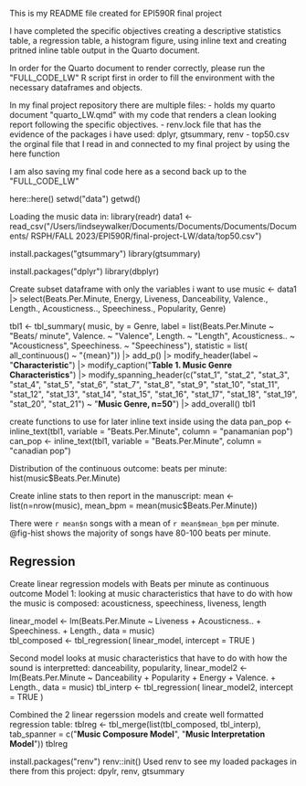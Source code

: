 This is my README file created for EPI590R final project

I have completed the specific objectives creating a descriptive statistics table,
a regression table, a histogram figure, using inline text and creating pritned inline table output in the Quarto document. 


In order for the Quarto document to render correctly, please run the "FULL_CODE_LW" R script first in order to fill the environment with the necessary dataframes and objects. 


In my final project repository there are multiple files:
     - holds my quarto document "quarto_LW.qmd" with my code that renders a clean looking report following the specific objectives. 
     - renv.lock file that has the evidence of the packages i have used: dplyr, gtsummary, renv
     - top50.csv the orginal file that I read in and connected to my final project by using the here function
     
     
  
     
I am also saving my final code here as a second back up to the "FULL_CODE_LW"

here::here()
setwd("data")
getwd()

Loading the music data in:
library(readr)
data1 <- read_csv("/Users/lindseywalker/Documents/Documents/Documents/Documents/
                  RSPH/FALL 2023/EPI590R/final-project-LW/data/top50.csv")

install.packages("gtsummary")
library(gtsummary)

install.packages("dplyr")
library(dbplyr)

Create subset dataframe with only the variables i want to use
music <- data1 |> select(Beats.Per.Minute, Energy, Liveness, Danceability, 
                         Valence., Length., Acousticness.., Speechiness., Popularity, Genre)

tbl1 <- tbl_summary(
  music,
  by = Genre,
  label = list(Beats.Per.Minute ~ "Beats/ minute", Valence. ~ "Valence", 
               Length. ~ "Length", Acousticness.. ~ "Acousticness", Speechiness. ~ "Speechiness"),
  statistic = list(
    all_continuous() ~ "{mean}")) |>
  add_p() |>
  modify_header(label ~ "**Characteristic**")  |>
  modify_caption("**Table 1. Music Genre Characteristics**") |>
  modify_spanning_header(c("stat_1", "stat_2", "stat_3", "stat_4", "stat_5", "stat_6", "stat_7", 
                           "stat_8", "stat_9", "stat_10", "stat_11", "stat_12", "stat_13", "stat_14", 
                           "stat_15", "stat_16", "stat_17", "stat_18", "stat_19", "stat_20", "stat_21") 
                         ~ "**Music Genre, n=50**") |>
  add_overall() 
tbl1

create functions to use for later inline text inside using the data
pan_pop <- inline_text(tbl1, variable = "Beats.Per.Minute", column = "panamanian pop")
can_pop <- inline_text(tbl1, variable = "Beats.Per.Minute", column = "canadian pop")


Distribution of the continuous outcome: beats per minute:
hist(music$Beats.Per.Minute)

Create inline stats to then report in the manuscript:
mean <- list(n=nrow(music),
             mean_bpm = mean(music$Beats.Per.Minute))
             
There were `r mean$n` songs with a mean of `r mean$mean_bpm` per minute. 
@fig-hist shows the majority of songs have 80-100 beats per minute.

## Regression

Create linear regression models with Beats per minute as continuous outcome
 Model 1: looking at music characteristics that have to do with how the music is composed: acousticness, speechiness, liveness, length
 
linear_model <- lm(Beats.Per.Minute ~ Liveness + Acousticness.. + Speechiness. + Length.,
                   data = music)  
tbl_composed <- tbl_regression(
  linear_model,
  intercept = TRUE
)

Second model looks at music characteristics that have to do with how the sound is interpretted: danceability, popularity, 
linear_model2 <- lm(Beats.Per.Minute ~ Danceability + Popularity + Energy + Valence. + Length.,
                    data = music)
tbl_interp <- tbl_regression(
  linear_model2,
  intercept = TRUE
)

Combined the 2 linear regerssion models and create well formatted regression table:
tblreg <- tbl_merge(list(tbl_composed, tbl_interp),
          tab_spanner = c("**Music Composure Model**", "**Music Interpretation Model**"))
tblreg


install.packages("renv")
renv::init()
Used renv to see my loaded packages in there from this project: dpylr, renv, gtsummary




